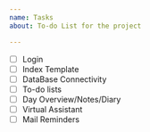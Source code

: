 ```yaml
---
name: Tasks
about: To-do List for the project

---
```


- [ ] Login
- [ ] Index Template
- [ ] DataBase Connectivity
- [ ] To-do lists
- [ ] Day Overview/Notes/Diary
- [ ] Virtual Assistant
- [ ] Mail Reminders
